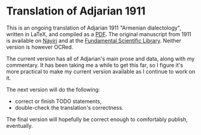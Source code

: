 # Translation of Adjarian 1911
This is an ongoing translation of Adjarian 1911 "Armenian dialectology", written in LaTeX, and compiled as a [PDF](/adjarian1911.pdf). The original manuscript from 1911 is available on [Nayiri](http://www.nayiri.com/imagedBook.jsp?id=1) and at the [Fundamental Scientific Library](https://www.flib.sci.am/journal/eminian/1911-8.html). Neither version is however OCRed. 

The current version has all of Adjarian's main prose and data, along with my commentary. It has been taking me a while to get this far, so I figure it's more practical to make my current version available as I continue to work on it.

The next version will do the following:
* correct or finish TODO statements,
* double-check the translation's correctness.

The final version  will hopefully be correct enough to comfortably publish, eventually. 
